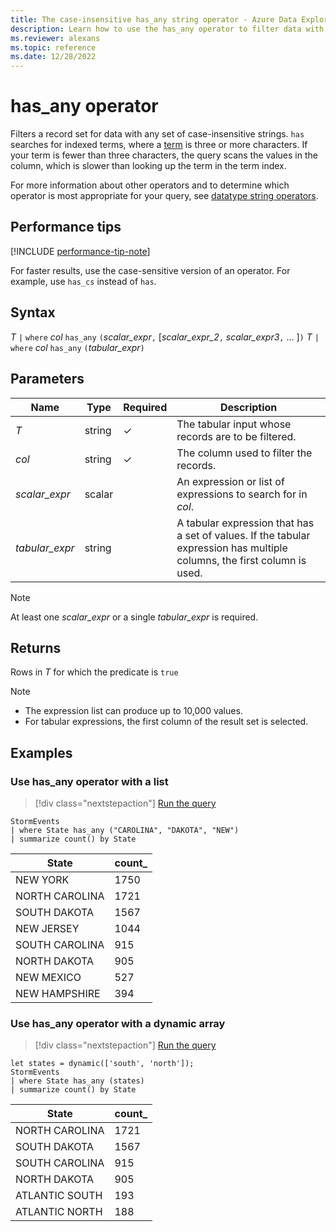 ```yaml
---
title: The case-insensitive has_any string operator - Azure Data Explorer
description: Learn how to use the has_any operator to filter data with any set of case-insensitive strings.
ms.reviewer: alexans
ms.topic: reference
ms.date: 12/28/2022
---
```

# has_any operator

Filters a record set for data with any set of case-insensitive strings. `has` searches for indexed terms, where a [term](datatypes-string-operators.md#what-is-a-term) is three or more characters. If your term is fewer than three characters, the query scans the values in the column, which is slower than looking up the term in the term index.

For more information about other operators and to determine which operator is most appropriate for your query, see [datatype string operators](datatypes-string-operators.md).

## Performance tips

[!INCLUDE [performance-tip-note](../../includes/performance-tip-note.md)]

For faster results, use the case-sensitive version of an operator. For example, use `has_cs` instead of `has`.

## Syntax

*T* `|` `where` *col* `has_any` `(`*scalar_expr*`,` [*scalar_expr_2*`,` *scalar_expr3*`,` ... ]`)`
*T* `|` `where` *col* `has_any` `(`*tabular_expr*`)`

## Parameters

| Name | Type | Required | Description |
|--|--|--|--|
| *T* | string | &check; | The tabular input whose records are to be filtered.|
| *col* | string | &check; | The column used to filter the records.|
| *scalar_expr* | scalar | | An expression or list of expressions to search for in *col*.|
| *tabular_expr* | string | | A tabular expression that has a set of values. If the tabular expression has multiple columns, the first column is used.|

> [!NOTE]
> At least one *scalar_expr* or a single *tabular_expr* is required.

## Returns

Rows in *T* for which the predicate is `true`

> [!NOTE]
>
> * The expression list can produce up to 10,000 values.
> * For tabular expressions, the first column of the result set is selected.

## Examples

### Use has_any operator with a list

> [!div class="nextstepaction"]
> <a href="https://dataexplorer.azure.com/clusters/help/databases/Samples?query=H4sIAAAAAAAAAwsuyS/KdS1LzSspVuDlqlEoz0gtSlUILkksSVXISCyOT8yrVNBQcnYM8vfx9HNU0lFQcnH09g8Bs/xcw5U0wbqKS3NzE4syq1IVkvNL80o0NBWSKiGGAACHltT/YAAAAA==" target="_blank">Run the query</a>

```kusto
StormEvents 
| where State has_any ("CAROLINA", "DAKOTA", "NEW") 
| summarize count() by State
```

|State|count_|
|---|---|
|NEW YORK|1750|
|NORTH CAROLINA|1721|
|SOUTH DAKOTA|1567|
|NEW JERSEY|1044|
|SOUTH CAROLINA|915|
|NORTH DAKOTA|905|
|NEW MEXICO|527|
|NEW HAMPSHIRE|394|

### Use has_any operator with a dynamic array

> [!div class="nextstepaction"]
> <a href="https://dataexplorer.azure.com/clusters/help/databases/Samples?query=H4sIAAAAAAAAA8tJLVEoLkksSS1WsFVIqcxLzM1M1ohWL84vLclQ11FQz8svAjJiNa15uYJL8otyXctS80qKFXi5ahTKM1KLUhWCQZoVMhKL4xPzKhU0IGZpguSLS3NzE4syq1IVkvNL80o0NBWSKiHKAZ3v1Dd1AAAA" target="_blank">Run the query</a>

```kusto
let states = dynamic(['south', 'north']);
StormEvents 
| where State has_any (states)
| summarize count() by State
```

|State|count_|
|---|---|
|NORTH CAROLINA|1721|
|SOUTH DAKOTA|1567|
|SOUTH CAROLINA|915|
|NORTH DAKOTA|905|
|ATLANTIC SOUTH|193|
|ATLANTIC NORTH|188|
